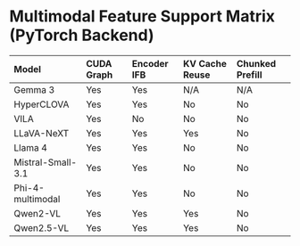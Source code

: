 # Multimodal Feature Support Matrix (PyTorch Backend)

| Model              | CUDA Graph | Encoder IFB         | KV Cache Reuse | Chunked Prefill |
| :----------------- | :--------- | :------------------ | :------------- | :-------------- |
| Gemma 3            | Yes        | Yes                 | N/A            | N/A             |
| HyperCLOVA         | Yes        | Yes                 | No             | No              |
| VILA               | Yes        | No                  | No             | No              |
| LLaVA-NeXT         | Yes        | Yes                 | Yes            | No              |
| Llama 4            | Yes        | Yes                 | No             | No              |
| Mistral-Small-3.1  | Yes        | Yes                 | No             | No              |
| Phi-4-multimodal   | Yes        | Yes                 | No             | No              |
| Qwen2-VL           | Yes        | Yes                 | Yes            | No              |
| Qwen2.5-VL         | Yes        | Yes                 | Yes            | No              |
